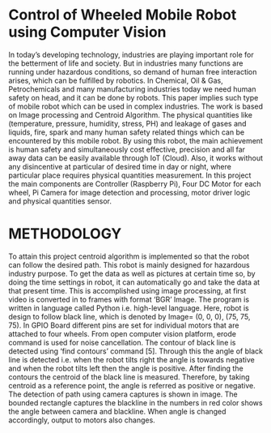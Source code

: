 # Control of Wheeled Mobile Robot using Computer Vision
In today’s developing technology, industries are playing important role for the betterment of life and society. But in industries many functions are running under hazardous conditions, so demand of human free interaction arises, which can be fulfilled by robotics. In Chemical, Oil & Gas, Petrochemicals and many manufacturing industries today we need human safety on head, and it can be done by robots. This paper implies such type of mobile robot which can be used in complex industries. The work is based on Image processing and Centroid Algorithm. The physical quantities like (temperature, pressure, humidity, stress, PH) and leakage of gases and liquids, fire, spark and many human safety related things which can be encountered by this mobile robot. By using this robot, the main achievement is human safety and simultaneously cost effective, precision and all far away data can be easily available through IoT (Cloud). Also, it works without any disincentive at particular of desired time in day or night, where particular place requires physical quantities measurement. In this project the main components are Controller (Raspberry Pi), Four DC Motor for each wheel, Pi Camera for image detection and processing, motor driver logic and physical quantities sensor.

# METHODOLOGY
To attain this project centroid algorithm is implemented so that the robot can follow the desired path. This robot is mainly designed for hazardous industry purpose. To get the data as well as pictures at certain time so, by doing the time settings in robot, it can automatically go and take the data at that present time. This is accomplished using image processing, at first video is converted in to frames with format ‘BGR’ Image. The program is written in language called Python i.e. high-level language. Here, robot is design to follow black line, which is denoted by Image= (0, 0, 0), (75, 75, 75). In GPIO Board different pins are set for individual motors that are attached to four wheels. From open computer vision platform, erode command is used for noise cancellation. The contour of black line is detected using ‘find contours’ command [5]. Through this the angle of black line is detected i.e. when the robot tilts right the angle is towards negative and when the robot tilts left then the angle is positive. After finding the contours the centroid of the black line is measured. Therefore, by taking centroid as a reference point, the angle is referred as positive or negative. The detection of path using camera captures is shown in image. The bounded rectangle captures the blackline in the numbers in red color shows the angle between camera and blackline. When angle is changed accordingly, output to motors also changes.




